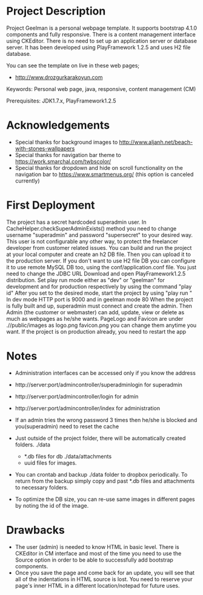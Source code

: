 # Project Description

Project Geelman is a personal webpage template. It supports bootstrap 4.1.0 components and fully responsive. There is a content management interface using CKEditor.
There is no need to set up an application server or database server. It has been developed using PlayFramework 1.2.5 and uses H2 file database.

You can see the template on live in these web pages;
* http://www.drozgurkarakoyun.com

Keywords: Personal web page, java, responsive, content management (CM)

Prerequisites: JDK1.7.x, PlayFramework1.2.5

# Acknowledgements

* Special thanks for background images to http://www.aljanh.net/beach-with-stones-wallpapers
* Special thanks for navigation bar theme to https://work.smarchal.com/twbscolor/
* Special thanks for dropdown and hide on scroll functionality on the navigation bar to https://www.smartmenus.org/ (this option is canceled currently)

# First Deployment

The project has a secret hardcoded superadmin user. In CacheHelper.checkSuperAdminExists() method you need to change username "superadmin" and password "supersecret" to your desired way. This user is not configurable any other way, to protect the freelancer developer from customer related issues.
You can build and run the project at your local computer and create an h2 DB file. Then you can upload it to the production server.
If you don't want to use H2 file DB you can configure it to use remote MySQL DB too, using the conf/application.conf file. You just need to change the JDBC URL
Download and open PlayFramework1.2.5 distribution.
Set play run mode either as "dev" or "geelman" for development and for production respectively by using the command "play id"
After you set to the desired mode, start the project by using "play run <projectfolderadress>"
In dev mode HTTP port is 9000 and in geelman mode 80
When the project is fully built and up, superadmin must connect and create the admin.
Then Admin (the customer or webmaster) can add, update, view or delete as much as webpages as he/she wants.
PageLogo and Favicon are under ./<projectfolder>/public/images as logo.png favicon.png you can change them anytime you want. If the project is on production already, you need to restart the app


# Notes

* Administration interfaces can be accessed only if you know the address
* http://server:port/admincontroller/superadminlogin for superadmin
* http://server:port/admincontroller/login for admin
* http://server:port/admincontroller/index for administration
* If an admin tries the wrong password 3 times then he/she is blocked and you(superadmin) need to reset the cache
* Just outside of the project folder, there will be automatically created folders.
  ./data
    - *.db files for db
  ./data/attachments
    - uuid files for images.

* You can crontab and backup ./data folder to dropbox periodically. To return from the backup simply copy and past *.db files and attachments to necessary folders.
* To optimize the DB size, you can re-use same images in different pages by noting the id of the image.


# Drawbacks

* The user (admin) is needed to know HTML in basic level. There is CKEditor in CM interface and most of the time you need to use the Source option in order to be able to successfully add bootstrap components.
* Once you save the page and come back for an update, you will see that all of the indentations in HTML source is lost. You need to reserve your page's inner HTML in a different location/notepad for future uses.
